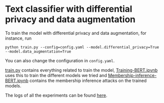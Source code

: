 # Text classifier with differential privacy and data augmentation

To train the model with differential privacy and data augmentation, for instance, run

```
python train.py --config=config.yaml --model.differential_privacy=True --model.data_augmentation=True
```

You can also change the configuration in `config.yaml`.

[train.py](https://github.com/davidguzmanr/CSC2516/blob/main/text-classifier/train.py) contains everything related to train the model, [Training-BERT.ipynb](https://github.com/davidguzmanr/CSC2516/blob/main/text-classifier/Training-BERT.ipynb) uses this to train the different models we tried and [Membership-inference-BERT.ipynb](https://github.com/davidguzmanr/CSC2516/blob/main/text-classifier/Membership-inference-BERT.ipynb) contains the membership inference attacks on the trained models.

The logs of all the experiments can be found [here](https://csc2516-neural-networks-and-deep-learning.s3.amazonaws.com/text-classifier/lightning_logs.zip).
